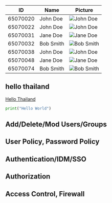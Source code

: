 
| ID        | Name      | Picture                                            |
|-----------|-----------|----------------------------------------------------|
| 65070020  | John Doe  | ![John Doe](https://i.ibb.co/wSjhVh3/pic1.png)    |
| 65070022  | John Doe  | ![John Doe](https://i.ibb.co/wSjhVh3/pic1.png)    |
| 65070031  | Jane Doe  | ![Jane Doe](https://i.ibb.co/wSjhVh3/pic1.png)    |
| 65070032  | Bob Smith | ![Bob Smith](https://i.ibb.co/wSjhVh3/pic1.png)   |
| 65070038  | John Doe  | ![John Doe](https://i.ibb.co/wSjhVh3/pic1.png)    |
| 65070048  | Jane Doe  | ![Jane Doe](https://i.ibb.co/wSjhVh3/pic1.png)    |
| 65070074  | Bob Smith | ![Bob Smith](https://i.ibb.co/wSjhVh3/pic1.png)   |

        
## hello thailand
[Hello Thailand](README.md#a-third-level-heading)
```python
print("Hello World")
```
## Add/Delete/Mod Users/Groups
## User Policy, Password Policy
## Authentication/IDM/SSO
## Authorization
## Access Control, Firewall

